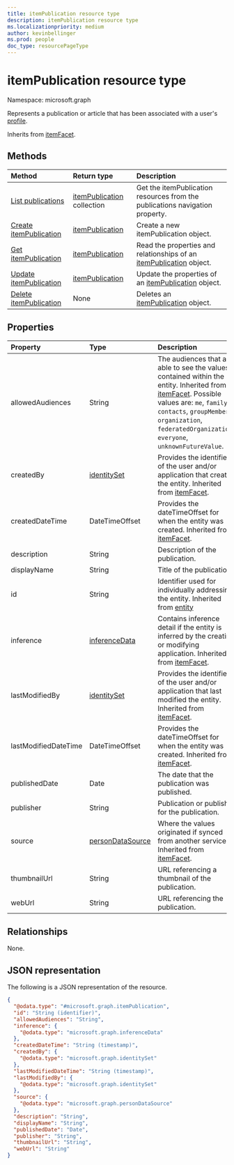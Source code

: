 ```yaml
---
title: itemPublication resource type
description: itemPublication resource type
ms.localizationpriority: medium
author: kevinbellinger
ms.prod: people
doc_type: resourcePageType
---
```


# itemPublication resource type

Namespace: microsoft.graph

Represents a publication or article that has been associated with a user's [profile](../resources/profile.md).

Inherits from [itemFacet](../resources/itemfacet.md).

## Methods

| Method                                                        | Return type                                                   | Description                                                                                            |
| :------------------------------------------------------------ | :------------------------------------------------------------ | :----------------------------------------------------------------------------------------------------- |
| [List publications](../api/profile-list-publications.md)      | [itemPublication](../resources/itempublication.md) collection | Get the itemPublication resources from the publications navigation property.                           |
| [Create itemPublication](../api/profile-post-publications.md) | [itemPublication](../resources/itempublication.md)            | Create a new itemPublication object.                                                                   |
| [Get itemPublication](../api/itempublication-get.md)          | [itemPublication](../resources/itempublication.md)            | Read the properties and relationships of an [itemPublication](../resources/itempublication.md) object. |
| [Update itemPublication](../api/itempublication-update.md)    | [itemPublication](../resources/itempublication.md)            | Update the properties of an [itemPublication](../resources/itempublication.md) object.                 |
| [Delete itemPublication](../api/itempublication-delete.md)    | None                                                          | Deletes an [itemPublication](../resources/itempublication.md) object.                                  |

## Properties

| Property             | Type                                                 | Description                                                                                                                                                                                                                                                                    |
| :------------------- | :--------------------------------------------------- | :----------------------------------------------------------------------------------------------------------------------------------------------------------------------------------------------------------------------------------------------------------------------------- |
| allowedAudiences     | String                                               | The audiences that are able to see the values contained within the entity. Inherited from [itemFacet](../resources/itemfacet.md). Possible values are: `me`, `family`, `contacts`, `groupMembers`, `organization`, `federatedOrganizations`, `everyone`, `unknownFutureValue`. |
| createdBy            | [identitySet](../resources/identityset.md)           | Provides the identifier of the user and/or application that created the entity. Inherited from [itemFacet](../resources/itemfacet.md).                                                                                                                                         |
| createdDateTime      | DateTimeOffset                                       | Provides the dateTimeOffset for when the entity was created. Inherited from [itemFacet](../resources/itemfacet.md).                                                                                                                                                            |
| description          | String                                               | Description of the publication.                                                                                                                                                                                                                                                |
| displayName          | String                                               | Title of the publication.                                                                                                                                                                                                                                                      |
| id                   | String                                               | Identifier used for individually addressing the entity. Inherited from [entity](../resources/entity.md)                                                                                                                                                                        |
| inference            | [inferenceData](../resources/inferencedata.md)       | Contains inference detail if the entity is inferred by the creating or modifying application. Inherited from [itemFacet](../resources/itemfacet.md).                                                                                                                           |
| lastModifiedBy       | [identitySet](../resources/identityset.md)           | Provides the identifier of the user and/or application that last modified the entity. Inherited from [itemFacet](../resources/itemfacet.md).                                                                                                                                   |
| lastModifiedDateTime | DateTimeOffset                                       | Provides the dateTimeOffset for when the entity was created. Inherited from [itemFacet](../resources/itemfacet.md).                                                                                                                                                            |
| publishedDate        | Date                                                 | The date that the publication was published.                                                                                                                                                                                                                                   |
| publisher            | String                                               | Publication or publisher for the publication.                                                                                                                                                                                                                                  |
| source               | [personDataSource](../resources/persondatasource.md) | Where the values originated if synced from another service. Inherited from [itemFacet](../resources/itemfacet.md).                                                                                                                                                             |
| thumbnailUrl         | String                                               | URL referencing a thumbnail of the publication.                                                                                                                                                                                                                                |
| webUrl               | String                                               | URL referencing the publication.                                                                                                                                                                                                                                               |

## Relationships

None.

## JSON representation

The following is a JSON representation of the resource.

<!-- {
  "blockType": "resource",
  "keyProperty": "id",
  "@odata.type": "microsoft.graph.itemPublication",
  "baseType": "microsoft.graph.itemFacet",
  "openType": false
}
-->

```json
{
  "@odata.type": "#microsoft.graph.itemPublication",
  "id": "String (identifier)",
  "allowedAudiences": "String",
  "inference": {
    "@odata.type": "microsoft.graph.inferenceData"
  },
  "createdDateTime": "String (timestamp)",
  "createdBy": {
    "@odata.type": "microsoft.graph.identitySet"
  },
  "lastModifiedDateTime": "String (timestamp)",
  "lastModifiedBy": {
    "@odata.type": "microsoft.graph.identitySet"
  },
  "source": {
    "@odata.type": "microsoft.graph.personDataSource"
  },
  "description": "String",
  "displayName": "String",
  "publishedDate": "Date",
  "publisher": "String",
  "thumbnailUrl": "String",
  "webUrl": "String"
}
```

